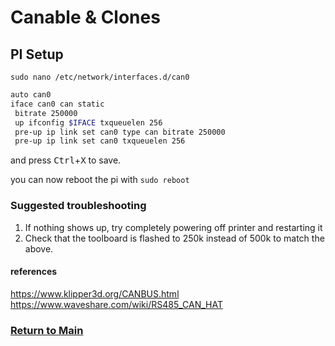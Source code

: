 # Canable & Clones

## **PI Setup**

` sudo nano /etc/network/interfaces.d/can0 `

```bash
auto can0
iface can0 can static
 bitrate 250000
 up ifconfig $IFACE txqueuelen 256
 pre-up ip link set can0 type can bitrate 250000
 pre-up ip link set can0 txqueuelen 256
 ```

and press <kbd>Ctrl</kbd>+<kbd>X</kbd> to save.

you can now reboot the pi with ` sudo reboot `

### Suggested troubleshooting

1. If nothing shows up, try completely powering off printer and restarting it
2. Check that the toolboard is flashed to 250k instead of 500k to match the above.




#### references

https://www.klipper3d.org/CANBUS.html
https://www.waveshare.com/wiki/RS485_CAN_HAT

### [Return to Main](install.md)
